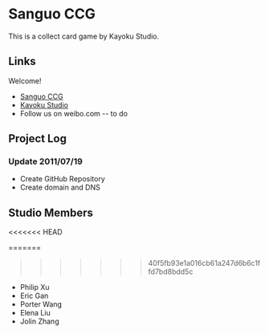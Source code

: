 Sanguo CCG
==========

This is a collect card game by Kayoku Studio.

Links
-----

Welcome!

* [Sanguo CCG](http://sanguo.kayoku.com/)
* [Kayoku Studio](http://www.kayoku.com/) 
* Follow us on weibo.com -- to do


Project Log
-----------



### Update 2011/07/19

* Create GitHub Repository
* Create domain and DNS




Studio Members
--------------

<<<<<<< HEAD

=======
>>>>>>> 40f5fb93e1a016cb61a247d6b6c1ffd7bd8bdd5c
* Philip Xu
* Eric Gan
* Porter Wang
* Elena Liu
* Jolin Zhang


